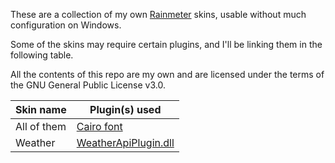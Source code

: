 These are a collection of my own [Rainmeter](https://www.rainmeter.net/) skins, usable without much configuration on Windows.

Some of the skins may require certain plugins, and I'll be linking them in the following table.

All the contents of this repo are my own and are licensed under the terms of the GNU General Public License v3.0.

| Skin name   | Plugin(s) used                                                                   |
| ----------- | -------------------------------------------------------------------------------- |
| All of them | [Cairo font](https://fonts.google.com/specimen/Cairo/)                           |
| Weather     | [WeatherApiPlugin.dll](https://github.com/cperryoh/Rainmeter-weather-api-plugin) |


